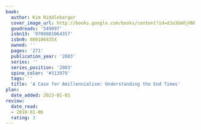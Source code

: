 ```yaml
---
book:
  author: Kim Riddlebarger
  cover_image_url: http://books.google.com/books/content?id=dJo3GmOjHNkC&printsec=frontcover&img=1&zoom=1&edge=curl&source=gbs_api
  goodreads: '549097'
  isbn13: '9780801064357'
  isbn9: 080106435X
  owned: ''
  pages: '271'
  publication_year: '2003'
  series: ''
  series_position: '2003'
  spine_color: '#313979'
  tags: ''
  title: 'A Case for Amillennialism: Understanding the End Times'
plan:
  date_added: 2023-01-01
review:
  date_read:
  - 2010-01-06
  rating: 3
---
```

